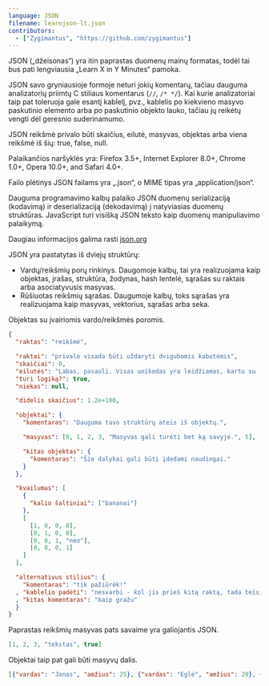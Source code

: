 ```yaml
---
language: JSON
filename: learnjson-lt.json
contributors:
  - ["Zygimantus", "https://github.com/zygimantus"]
---
```


JSON („džeisonas“) yra itin paprastas duomenų mainų formatas, todėl tai bus pati lengviausia „Learn X in Y Minutes“ pamoka.

JSON savo gryniausioje formoje neturi jokių komentarų, tačiau dauguma analizatorių priimtų C stiliaus komentarus (`//`, `/* */`). Kai kurie analizatoriai taip pat toleruoja gale esantį kablelį, pvz., kablelis po kiekvieno masyvo paskutinio elemento arba po paskutinio objekto lauko, tačiau jų reikėtų vengti dėl geresnio suderinamumo.

JSON reikšmė privalo būti skaičius, eilutė, masyvas, objektas arba viena reikšmė iš šių: true, false, null.

Palaikančios naršyklės yra: Firefox 3.5+, Internet Explorer 8.0+, Chrome 1.0+, Opera 10.0+, and Safari 4.0+.

Failo plėtinys JSON failams yra „.json“, o MIME tipas yra „application/json“.

Dauguma programavimo kalbų palaiko JSON duomenų serializaciją (kodavimą) ir deserializaciją (dekodavimą) į natyviasias duomenų struktūras. JavaScript turi visišką JSON teksto kaip duomenų manipuliavimo palaikymą.

Daugiau informacijos galima rasti [json.org](http://www.json.org/)

JSON yra pastatytas iš dviejų struktūrų:

* Vardų/reikšmių porų rinkinys. Daugomoje kalbų, tai yra realizuojama kaip objektas, įrašas, struktūra, žodynas, hash lentelė, sąrašas su raktais arba asociatyvusis masyvas.
* Rūšiuotas reikšmių sąrašas. Daugumoje kalbų, toks sąrašas yra realizuojama kaip masyvas, vektorius, sąrašas arba seka.

Objektas su įvairiomis vardo/reikšmės poromis.

```json
{
  "raktas": "reikšmė",

  "raktai": "privalo visada būti uždaryti dvigubomis kabutėmis",
  "skaičiai": 0,
  "eilutės": "Labas, pasauli. Visas unikodas yra leidžiamas, kartu su  \"vengimu\".",
  "turi logiką?": true,
  "niekas": null,

  "didelis skaičius": 1.2e+100,

  "objektai": {
    "komentaras": "Dauguma tavo struktūrų ateis iš objektų.",

    "masyvas": [0, 1, 2, 3, "Masyvas gali turėti bet ką savyje.", 5],

    "kitas objektas": {
      "komentaras": "Šie dalykai gali būti įdedami naudingai."
    }
  },

  "kvailumas": [
    {
      "kalio šaltiniai": ["bananai"]
    },
    [
      [1, 0, 0, 0],
      [0, 1, 0, 0],
      [0, 0, 1, "neo"],
      [0, 0, 0, 1]
    ]
  ],

  "alternativus stilius": {
    "komentaras": "tik pažiūrėk!"
  , "kablelio padėti": "nesvarbi - kol jis prieš kitą raktą, tada teisingas"
  , "kitas komentaras": "kaip gražu"
  }
}
```

Paprastas reikšmių masyvas pats savaime yra galiojantis JSON.

```json
[1, 2, 3, "tekstas", true]
```

Objektai taip pat gali būti masyvų dalis.

```json
[{"vardas": "Jonas", "amžius": 25}, {"vardas": "Eglė", "amžius": 29}, {"vardas": "Petras", "amžius": 31}]
```
